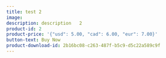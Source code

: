 ```yaml
---
title: test 2
image:
description: description   2
product-id: 2
product-price: '{"usd": 5.00, "cad": 6.00, "eur": 7.00}'
button-text: Buy Now
product-download-id: 2b16bc08-c263-487f-b5c9-d5c22a589c9f
---
```


